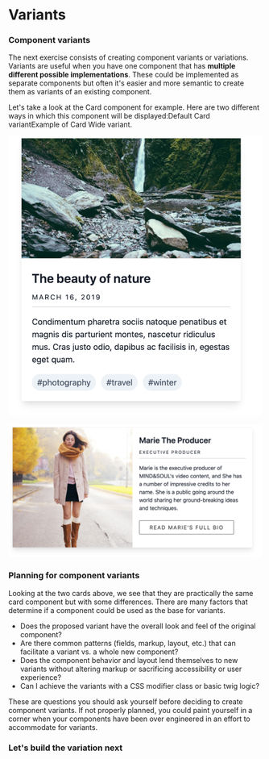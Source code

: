# Variants

### Component variants <a id="component-variants"></a>

The next exercise consists of creating component variants or variations. Variants are useful when you have one component that has **multiple different possible implementations**. These could be implemented as separate components but often it's easier and more semantic to create them as variants of an existing component.

Let's take a look at the Card component for example. Here are two different ways in which this component will be displayed:Default Card variantExample of Card Wide variant.

![Default Card variant](../../.gitbook/assets/card.png)

![Card wide variant](../../.gitbook/assets/card-wide.png)

### Planning for component variants <a id="planning-for-component-variants"></a>

Looking at the two cards above, we see that they are practically the same card component but with some differences. There are many factors that determine if a component could be used as the base for variants.

* Does the proposed variant have the overall look and feel of the original component?
* Are there common patterns \(fields, markup, layout, etc.\) that can facilitate a variant vs. a whole new component?
* Does the component behavior and layout lend themselves to new variants without altering markup or sacrificing accessibility or user experience?
* Can I achieve the variants with a CSS modifier class or basic twig logic?

These are questions you should ask yourself before deciding to create component variants. If not properly planned, you could paint yourself in a corner when your components have been over engineered in an effort to accommodate for variants.

### Let's build the variation next
